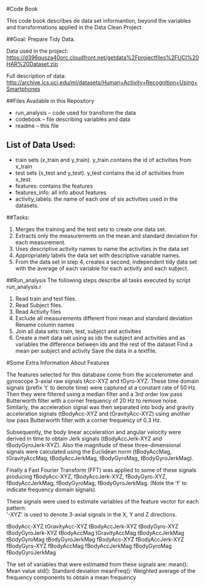 #Code Book

This code book describes de data set informantion, beyond the variables and transformations applied in the Data Clean Project

##Goal: Prepare Tidy Data. 

Data used in the project: https://d396qusza40orc.cloudfront.net/getdata%2Fprojectfiles%2FUCI%20HAR%20Dataset.zip

Full description of data: http://archive.ics.uci.edu/ml/datasets/Human+Activity+Recognition+Using+Smartphones

##Files Available in this Repository

* run_analysis – code used for transform the data 
* codebook – file describing variables and data 
* readme – this file

## List of Data Used:

* train sets (x_train and y_train). y_train contains the id of activities from x_train
* test sets (x_test and y_test). y_test contains the id of activities from x_test
* features: contains the features
* features_info: all info about features
* activity_labels: the name of each one of six activities used in the datasets.


##Tasks:

1. Merges the training and the test sets to create one data set.
2. Extracts only the measurements on the mean and standard deviation for each measurement.
3. Uses descriptive activity names to name the activities in the data set
4. Appropriately labels the data set with descriptive variable names.
5. From the data set in step 4, creates a second, independent tidy data set with the average of each variable for each activity and each subject.

##Run_analysis
The following steps describe all tasks executed by script run_analysis.r

1. Read train and test files. 
2. Read Subject files.
3. Read Activity files
4. Exclude all measurements different from mean and standard deviation Rename column names 
5. Join all data sets: train, test, subject and activities 
6. Create a melt data set using as ids the subject and activities and as variables the difference between ids and the rest of the dataset Find a mean per subject and activity Save the data in a textfile.



#Some Extra Information About Features

The features selected for this database come from the accelerometer and gyroscope 3-axial raw signals tAcc-XYZ and tGyro-XYZ. These time domain signals (prefix 't' to denote time) were captured at a constant rate of 50 Hz. Then they were filtered using a median filter and a 3rd order low pass Butterworth filter with a corner frequency of 20 Hz to remove noise. Similarly, the acceleration signal was then separated into body and gravity acceleration signals (tBodyAcc-XYZ and tGravityAcc-XYZ) using another low pass Butterworth filter with a corner frequency of 0.3 Hz. 

Subsequently, the body linear acceleration and angular velocity were derived in time to obtain Jerk signals (tBodyAccJerk-XYZ and tBodyGyroJerk-XYZ). Also the magnitude of these three-dimensional signals were calculated using the Euclidean norm (tBodyAccMag, tGravityAccMag, tBodyAccJerkMag, tBodyGyroMag, tBodyGyroJerkMag). 

Finally a Fast Fourier Transform (FFT) was applied to some of these signals producing fBodyAcc-XYZ, fBodyAccJerk-XYZ, fBodyGyro-XYZ, fBodyAccJerkMag, fBodyGyroMag, fBodyGyroJerkMag. (Note the 'f' to indicate frequency domain signals). 

These signals were used to estimate variables of the feature vector for each pattern:  
'-XYZ' is used to denote 3-axial signals in the X, Y and Z directions.

tBodyAcc-XYZ
tGravityAcc-XYZ
tBodyAccJerk-XYZ
tBodyGyro-XYZ
tBodyGyroJerk-XYZ
tBodyAccMag
tGravityAccMag
tBodyAccJerkMag
tBodyGyroMag
tBodyGyroJerkMag
fBodyAcc-XYZ
fBodyAccJerk-XYZ
fBodyGyro-XYZ
fBodyAccMag
fBodyAccJerkMag
fBodyGyroMag
fBodyGyroJerkMag

The set of variables that were estimated from these signals are: 
mean(): Mean value
std(): Standard deviation
meanFreq(): Weighted average of the frequency components to obtain a mean frequency


